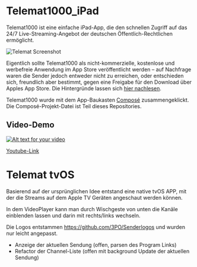 # Telemat1000_iPad

Telemat1000 ist eine einfache iPad-App, die den schnellen Zugriff auf das 24/7 Live-Streaming-Angebot der deutschen Öffentlich-Rechtlichen ermöglicht. 

![Telemat Screenshot](telemat-main.jpg)

Eigentlich sollte Telemat1000 als nicht-kommerzielle, kostenlose und werbefreie Anwendung im App Store veröffentlicht werden – auf Nachfrage waren die Sender jedoch entweder nicht zu erreichen, oder entschieden sich, freundlich aber bestimmt, gegen eine Freigabe für den Download über Apples App Store. Die Hintergründe lassen sich [hier nachlesen](http://www.iphone-ticker.de/sender-sagen-nein-keine-kostenlose-fernseh-app-fuer-euch-90140/). 

Telemat1000 wurde mit dem App-Baukasten [Composé](http://xn--getcompos-j4a.com/) zusammengeklickt. Die Composé-Projekt-Datei ist Teil dieses Repositories.

## Video-Demo

[![Alt text for your video](http://img.youtube.com/vi/_oQRx7CDY3A/0.jpg)](http://www.youtube.com/watch?v=_oQRx7CDY3A)

[Youtube-Link](http://www.youtube.com/watch?v=_oQRx7CDY3A)

# Telemat tvOS

Basierend auf der ursprünglichen Idee entstand eine native tvOS APP, mit der die Streams auf dem Apple TV Geräten angeschaut werden können.

In dem VideoPlayer kann man durch Wischgeste von unten die Kanäle einblenden lassen und darin mit rechts/links wechseln.

Die Logos entstammen https://github.com/3PO/Senderlogos und wurden nur leicht angepasst.

- Anzeige der aktuellen Sendung (offen, parsen des Program Links)
- Refactor der Channel-Liste (offen mit background Update der aktuellen Sendung)
